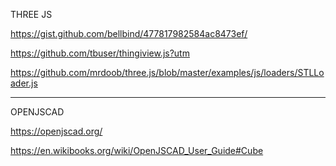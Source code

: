 
THREE JS

https://gist.github.com/bellbind/477817982584ac8473ef/

https://github.com/tbuser/thingiview.js?utm

https://github.com/mrdoob/three.js/blob/master/examples/js/loaders/STLLoader.js

------------

OPENJSCAD

https://openjscad.org/

https://en.wikibooks.org/wiki/OpenJSCAD_User_Guide#Cube
